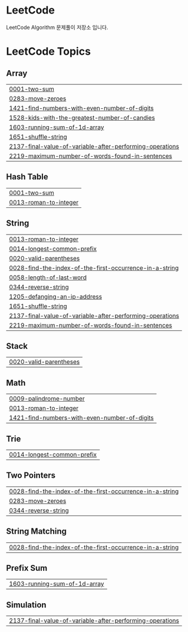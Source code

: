 # LeetCode
LeetCode Algorithm 문제풀이 저장소 입니다.

<!---LeetCode Topics Start-->
# LeetCode Topics
## Array
|  |
| ------- |
| [0001-two-sum](https://github.com/soeunSim/LeetCode/tree/master/0001-two-sum) |
| [0283-move-zeroes](https://github.com/soeunSim/LeetCode/tree/master/0283-move-zeroes) |
| [1421-find-numbers-with-even-number-of-digits](https://github.com/soeunSim/LeetCode/tree/master/1421-find-numbers-with-even-number-of-digits) |
| [1528-kids-with-the-greatest-number-of-candies](https://github.com/soeunSim/LeetCode/tree/master/1528-kids-with-the-greatest-number-of-candies) |
| [1603-running-sum-of-1d-array](https://github.com/soeunSim/LeetCode/tree/master/1603-running-sum-of-1d-array) |
| [1651-shuffle-string](https://github.com/soeunSim/LeetCode/tree/master/1651-shuffle-string) |
| [2137-final-value-of-variable-after-performing-operations](https://github.com/soeunSim/LeetCode/tree/master/2137-final-value-of-variable-after-performing-operations) |
| [2219-maximum-number-of-words-found-in-sentences](https://github.com/soeunSim/LeetCode/tree/master/2219-maximum-number-of-words-found-in-sentences) |
## Hash Table
|  |
| ------- |
| [0001-two-sum](https://github.com/soeunSim/LeetCode/tree/master/0001-two-sum) |
| [0013-roman-to-integer](https://github.com/soeunSim/LeetCode/tree/master/0013-roman-to-integer) |
## String
|  |
| ------- |
| [0013-roman-to-integer](https://github.com/soeunSim/LeetCode/tree/master/0013-roman-to-integer) |
| [0014-longest-common-prefix](https://github.com/soeunSim/LeetCode/tree/master/0014-longest-common-prefix) |
| [0020-valid-parentheses](https://github.com/soeunSim/LeetCode/tree/master/0020-valid-parentheses) |
| [0028-find-the-index-of-the-first-occurrence-in-a-string](https://github.com/soeunSim/LeetCode/tree/master/0028-find-the-index-of-the-first-occurrence-in-a-string) |
| [0058-length-of-last-word](https://github.com/soeunSim/LeetCode/tree/master/0058-length-of-last-word) |
| [0344-reverse-string](https://github.com/soeunSim/LeetCode/tree/master/0344-reverse-string) |
| [1205-defanging-an-ip-address](https://github.com/soeunSim/LeetCode/tree/master/1205-defanging-an-ip-address) |
| [1651-shuffle-string](https://github.com/soeunSim/LeetCode/tree/master/1651-shuffle-string) |
| [2137-final-value-of-variable-after-performing-operations](https://github.com/soeunSim/LeetCode/tree/master/2137-final-value-of-variable-after-performing-operations) |
| [2219-maximum-number-of-words-found-in-sentences](https://github.com/soeunSim/LeetCode/tree/master/2219-maximum-number-of-words-found-in-sentences) |
## Stack
|  |
| ------- |
| [0020-valid-parentheses](https://github.com/soeunSim/LeetCode/tree/master/0020-valid-parentheses) |
## Math
|  |
| ------- |
| [0009-palindrome-number](https://github.com/soeunSim/LeetCode/tree/master/0009-palindrome-number) |
| [0013-roman-to-integer](https://github.com/soeunSim/LeetCode/tree/master/0013-roman-to-integer) |
| [1421-find-numbers-with-even-number-of-digits](https://github.com/soeunSim/LeetCode/tree/master/1421-find-numbers-with-even-number-of-digits) |
## Trie
|  |
| ------- |
| [0014-longest-common-prefix](https://github.com/soeunSim/LeetCode/tree/master/0014-longest-common-prefix) |
## Two Pointers
|  |
| ------- |
| [0028-find-the-index-of-the-first-occurrence-in-a-string](https://github.com/soeunSim/LeetCode/tree/master/0028-find-the-index-of-the-first-occurrence-in-a-string) |
| [0283-move-zeroes](https://github.com/soeunSim/LeetCode/tree/master/0283-move-zeroes) |
| [0344-reverse-string](https://github.com/soeunSim/LeetCode/tree/master/0344-reverse-string) |
## String Matching
|  |
| ------- |
| [0028-find-the-index-of-the-first-occurrence-in-a-string](https://github.com/soeunSim/LeetCode/tree/master/0028-find-the-index-of-the-first-occurrence-in-a-string) |
## Prefix Sum
|  |
| ------- |
| [1603-running-sum-of-1d-array](https://github.com/soeunSim/LeetCode/tree/master/1603-running-sum-of-1d-array) |
## Simulation
|  |
| ------- |
| [2137-final-value-of-variable-after-performing-operations](https://github.com/soeunSim/LeetCode/tree/master/2137-final-value-of-variable-after-performing-operations) |
<!---LeetCode Topics End-->